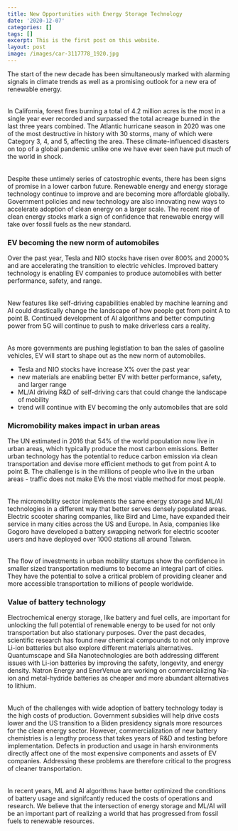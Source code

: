 ```yaml
---
title: New Opportunities with Energy Storage Technology
date: '2020-12-07'
categories: []
tags: []
excerpt: This is the first post on this website.
layout: post
image: /images/car-3117778_1920.jpg
---
```

The start of the new decade has been simultaneously marked with alarming signals in climate trends as well as a promising outlook for a new era of renewable energy. 
###### 
In California, forest fires burning a total of 4.2 million acres is the most in a single year ever recorded and surpassed the total acreage burned in the last three years combined. The Atlantic hurricane season in 2020 was one of the most destructive in history with 30 storms, many of which were Category 3, 4, and 5, affecting the area. These climate-influenced disasters on top of a global pandemic unlike one we have ever seen have put much of the world in shock. 
###### 
Despite these untimely series of catostrophic events, there has been signs of promise in a lower carbon future. Renewable energy and energy storage technology continue to improve and are becoming more affordable globally. Government policies and new technology are also innovating new ways to accelerate adoption of clean energy on a larger scale. The recent rise of clean energy stocks mark a sign of confidence that renewable energy will take over fossil fuels as the new standard.

### EV becoming the new norm of automobiles

Over the past year, Tesla and NIO stocks have risen over 800% and 2000% and are accelerating the transition to electric vehicles. Improved battery technology is enabling EV companies to produce automobiles with better performance, safety, and range.
###### 
New features like self-driving capabilities enabled by machine learning and AI could drastically change the landscape of how people get from point A to point B. Continued development of AI algorithms and better computing power from 5G will continue to push to make driverless cars a reality.

###### 
As more governments are pushing legistlation to ban the sales of gasoline vehicles, EV will start to shape out as the new norm of automobiles. 

- Tesla and NIO stocks have increase X% over the past year
- new materials are enabling better EV with better performance, safety, and larger range
- ML/AI driving R&D of self-driving cars that could change the landscape of mobility
- trend will continue with EV becoming the only automobiles that are sold

### Micromobility makes impact in urban areas

The UN estimated in 2016 that 54% of the world population now live in urban areas, which typically produce the most carbon emissions. Better urban technology has the potential to reduce carbon emission via clean transportation and devise more efficient methods to get from point A to point B. The challenge is in the millions of people who live in the urban areas - traffic does not make EVs the most viable method for most people.

###### 
The micromobility sector implements the same energy storage and ML/AI technologies in a different way that better serves densely populated areas. Electric scooter sharing companies, like Bird and Lime, have expanded their service in many cities across the US and Europe. In Asia, companies like Gogoro have developed a battery swapping network for electric scooter users and have deployed over 1000 stations all around Taiwan.

###### 
The flow of investments in urban mobility startups show the confidence in smaller sized transportation mediums to become an integral part of cities. They have the potential to solve a critical problem of providing cleaner and more accessible transportation to millions of people worldwide.

### Value of battery technology

Electrochemical energy storage, like battery and fuel cells, are important for unlocking the full potential of renewable energy to be used for not only transportation but also stationary purposes. Over the past decades, scientific research has found new chemical compounds to not only improve Li-ion batteries but also explore different materials alternatives. Quantumscape and Sila Nanotechnologies are both addressing different issues with Li-ion batteries by improving the safety, longevity, and energy density. Natron Energy and EnerVenue are working on commercializing Na-ion and metal-hydride batteries as cheaper and more abundant alternatives to lithium.
###### 
Much of the challenges with wide adoption of battery technology today is the high costs of production. Government subsidies will help drive costs lower and the US transition to a Biden presidency signals more resources for the clean energy sector. However, commercialization of new battery chemistries is a lengthy process that takes years of R&D and testing before implementation. Defects in production and usage in harsh environments directly affect one of the most expensive components and assets of EV companies. Addressing these problems are therefore critical to the progress of cleaner transportation.

###### 
In recent years, ML and AI algorithms have better optimized the conditions of battery usage and signifcantly reduced the costs of operations and research. We believe that the intersection of energy storage and ML/AI will be an important part of realizing a world that has progressed from fossil fuels to renewable resources.
